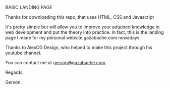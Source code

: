 BASIC LANDING PAGE

Thanks for downloading this repo, that uses HTML, CSS and Javascript

It's pretty simple but will allow you to improve your adquired knowledge in web development and put the theory into practice.
In fact, this is the landing page I made for my personal website gazabache.com nowadays.

Thanks to AlexCG Design, who helped to make this project through his youtube channel.

You can contact me at gerson@gazabache.com.

Regards,
 
Gerson.
